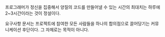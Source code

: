 프로그래머가 정신을 집중해서 양질의 코드를 만들어낼 수 있는 시간의 최대치는 하루에 2~3시간이라는 것이 정설이다.


요구사항 문서는 프로젝트에 참여한 모든 사람들을 하나의 합의점으로 끌어당기는 커뮤니케이션 후단이다. 그 자체로는 목적이 아니다.